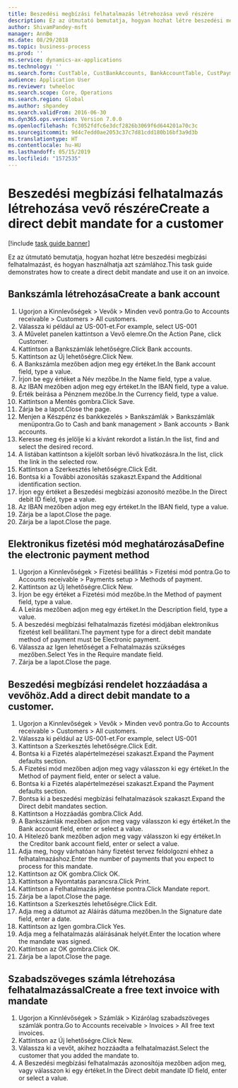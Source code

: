 ```yaml
---
title: Beszedési megbízási felhatalmazás létrehozása vevő részére
description: Ez az útmutató bemutatja, hogyan hozhat létre beszedési megbízási felhatalmazást, és hogyan használhatja azt számlához.
author: ShivamPandey-msft
manager: AnnBe
ms.date: 08/29/2018
ms.topic: business-process
ms.prod: ''
ms.service: dynamics-ax-applications
ms.technology: ''
ms.search.form: CustTable, CustBankAccounts, BankAccountTable, CustPaymMode, CustDirectDebitMandate, BankAccountTableLookUp, SrsReportViewerForm,  LogisticsAddressCityLookup, CustFreeInvoice, CustTableLookup
audience: Application User
ms.reviewer: twheeloc
ms.search.scope: Core, Operations
ms.search.region: Global
ms.author: shpandey
ms.search.validFrom: 2016-06-30
ms.dyn365.ops.version: Version 7.0.0
ms.openlocfilehash: fc3052fdfc6e3dcf2826b3069f6d644201a70c3c
ms.sourcegitcommit: 9d4c7edd0ae2053c37c7d81cdd180b16bf3a9d3b
ms.translationtype: HT
ms.contentlocale: hu-HU
ms.lasthandoff: 05/15/2019
ms.locfileid: "1572535"
---
```

# <a name="create-a-direct-debit-mandate-for-a-customer"></a><span data-ttu-id="a1d00-103">Beszedési megbízási felhatalmazás létrehozása vevő részére</span><span class="sxs-lookup"><span data-stu-id="a1d00-103">Create a direct debit mandate for a customer</span></span>

[!include [task guide banner](../../includes/task-guide-banner.md)]

<span data-ttu-id="a1d00-104">Ez az útmutató bemutatja, hogyan hozhat létre beszedési megbízási felhatalmazást, és hogyan használhatja azt számlához.</span><span class="sxs-lookup"><span data-stu-id="a1d00-104">This task guide demonstrates how to create a direct debit mandate and use it on an invoice.</span></span>


## <a name="create-a-bank-account"></a><span data-ttu-id="a1d00-105">Bankszámla létrehozása</span><span class="sxs-lookup"><span data-stu-id="a1d00-105">Create a bank account</span></span>
1. <span data-ttu-id="a1d00-106">Ugorjon a Kinnlevőségek > Vevők > Minden vevő pontra.</span><span class="sxs-lookup"><span data-stu-id="a1d00-106">Go to Accounts receivable > Customers > All customers.</span></span>
2. <span data-ttu-id="a1d00-107">Válassza ki például az US-001-et.</span><span class="sxs-lookup"><span data-stu-id="a1d00-107">For example, select US-001</span></span>
3. <span data-ttu-id="a1d00-108">A Művelet panelen kattintson a Vevő elemre.</span><span class="sxs-lookup"><span data-stu-id="a1d00-108">On the Action Pane, click Customer.</span></span>
4. <span data-ttu-id="a1d00-109">Kattintson a Bankszámlák lehetőségre.</span><span class="sxs-lookup"><span data-stu-id="a1d00-109">Click Bank accounts.</span></span>
5. <span data-ttu-id="a1d00-110">Kattintson az Új lehetőségre.</span><span class="sxs-lookup"><span data-stu-id="a1d00-110">Click New.</span></span>
6. <span data-ttu-id="a1d00-111">A Bankszámla mezőben adjon meg egy értéket.</span><span class="sxs-lookup"><span data-stu-id="a1d00-111">In the Bank account field, type a value.</span></span>
7. <span data-ttu-id="a1d00-112">Írjon be egy értéket a Név mezőbe.</span><span class="sxs-lookup"><span data-stu-id="a1d00-112">In the Name field, type a value.</span></span>
8. <span data-ttu-id="a1d00-113">Az IBAN mezőben adjon meg egy értéket.</span><span class="sxs-lookup"><span data-stu-id="a1d00-113">In the IBAN field, type a value.</span></span>
9. <span data-ttu-id="a1d00-114">Érték beírása a Pénznem mezőbe.</span><span class="sxs-lookup"><span data-stu-id="a1d00-114">In the Currency field, type a value.</span></span>
10. <span data-ttu-id="a1d00-115">Kattintson a Mentés gombra.</span><span class="sxs-lookup"><span data-stu-id="a1d00-115">Click Save.</span></span>
11. <span data-ttu-id="a1d00-116">Zárja be a lapot.</span><span class="sxs-lookup"><span data-stu-id="a1d00-116">Close the page.</span></span>
12. <span data-ttu-id="a1d00-117">Menjen a Készpénz és bankkezelés > Bankszámlák > Bankszámlák menüpontra.</span><span class="sxs-lookup"><span data-stu-id="a1d00-117">Go to Cash and bank management > Bank accounts > Bank accounts.</span></span>
13. <span data-ttu-id="a1d00-118">Keresse meg és jelölje ki a kívánt rekordot a listán.</span><span class="sxs-lookup"><span data-stu-id="a1d00-118">In the list, find and select the desired record.</span></span>
14. <span data-ttu-id="a1d00-119">A listában kattintson a kijelölt sorban lévő hivatkozásra.</span><span class="sxs-lookup"><span data-stu-id="a1d00-119">In the list, click the link in the selected row.</span></span>
15. <span data-ttu-id="a1d00-120">Kattintson a Szerkesztés lehetőségre.</span><span class="sxs-lookup"><span data-stu-id="a1d00-120">Click Edit.</span></span>
16. <span data-ttu-id="a1d00-121">Bontsa ki a További azonosítás szakaszt.</span><span class="sxs-lookup"><span data-stu-id="a1d00-121">Expand the Additional identification section.</span></span>
17. <span data-ttu-id="a1d00-122">Írjon egy értéket a Beszedési megbízási azonosító mezőbe.</span><span class="sxs-lookup"><span data-stu-id="a1d00-122">In the Direct debit ID field, type a value.</span></span>
18. <span data-ttu-id="a1d00-123">Az IBAN mezőben adjon meg egy értéket.</span><span class="sxs-lookup"><span data-stu-id="a1d00-123">In the IBAN field, type a value.</span></span>
19. <span data-ttu-id="a1d00-124">Zárja be a lapot.</span><span class="sxs-lookup"><span data-stu-id="a1d00-124">Close the page.</span></span>
20. <span data-ttu-id="a1d00-125">Zárja be a lapot.</span><span class="sxs-lookup"><span data-stu-id="a1d00-125">Close the page.</span></span>

## <a name="define-the-electronic-payment-method"></a><span data-ttu-id="a1d00-126">Elektronikus fizetési mód meghatározása</span><span class="sxs-lookup"><span data-stu-id="a1d00-126">Define the electronic payment method</span></span>
1. <span data-ttu-id="a1d00-127">Ugorjon a Kinnlevőségek > Fizetési beállítás > Fizetési mód pontra.</span><span class="sxs-lookup"><span data-stu-id="a1d00-127">Go to Accounts receivable > Payments setup > Methods of payment.</span></span>
2. <span data-ttu-id="a1d00-128">Kattintson az Új lehetőségre.</span><span class="sxs-lookup"><span data-stu-id="a1d00-128">Click New.</span></span>
3. <span data-ttu-id="a1d00-129">Írjon be egy értéket a Fizetési mód mezőbe.</span><span class="sxs-lookup"><span data-stu-id="a1d00-129">In the Method of payment field, type a value.</span></span>
4. <span data-ttu-id="a1d00-130">A Leírás mezőben adjon meg egy értéket.</span><span class="sxs-lookup"><span data-stu-id="a1d00-130">In the Description field, type a value.</span></span>
5. <span data-ttu-id="a1d00-131">A beszedési megbízási felhatalmazás fizetési módjában elektronikus fizetést kell beállítani.</span><span class="sxs-lookup"><span data-stu-id="a1d00-131">The payment type for a direct debit mandate method of payment must be Electronic payment.</span></span>
6. <span data-ttu-id="a1d00-132">Válassza az Igen lehetőséget a Felhatalmazás szükséges mezőben.</span><span class="sxs-lookup"><span data-stu-id="a1d00-132">Select Yes in the Require mandate field.</span></span>
7. <span data-ttu-id="a1d00-133">Zárja be a lapot.</span><span class="sxs-lookup"><span data-stu-id="a1d00-133">Close the page.</span></span>

## <a name="add-a-direct-debit-mandate-to-a-customer"></a><span data-ttu-id="a1d00-134">Beszedési megbízási rendelet hozzáadása a vevőhöz.</span><span class="sxs-lookup"><span data-stu-id="a1d00-134">Add a direct debit mandate to a customer.</span></span>
1. <span data-ttu-id="a1d00-135">Ugorjon a Kinnlevőségek > Vevők > Minden vevő pontra.</span><span class="sxs-lookup"><span data-stu-id="a1d00-135">Go to Accounts receivable > Customers > All customers.</span></span>
2. <span data-ttu-id="a1d00-136">Válassza ki például az US-001-et.</span><span class="sxs-lookup"><span data-stu-id="a1d00-136">For example, select US-001</span></span>
3. <span data-ttu-id="a1d00-137">Kattintson a Szerkesztés lehetőségre.</span><span class="sxs-lookup"><span data-stu-id="a1d00-137">Click Edit.</span></span>
4. <span data-ttu-id="a1d00-138">Bontsa ki a Fizetés alapértelmezései szakaszt.</span><span class="sxs-lookup"><span data-stu-id="a1d00-138">Expand the Payment defaults section.</span></span>
5. <span data-ttu-id="a1d00-139">A Fizetési mód mezőben adjon meg vagy válasszon ki egy értéket.</span><span class="sxs-lookup"><span data-stu-id="a1d00-139">In the Method of payment field, enter or select a value.</span></span>
6. <span data-ttu-id="a1d00-140">Bontsa ki a Fizetés alapértelmezései szakaszt.</span><span class="sxs-lookup"><span data-stu-id="a1d00-140">Expand the Payment defaults section.</span></span>
7. <span data-ttu-id="a1d00-141">Bontsa ki a beszedési megbízási felhatalmazások szakaszt.</span><span class="sxs-lookup"><span data-stu-id="a1d00-141">Expand the Direct debit mandates section.</span></span>
8. <span data-ttu-id="a1d00-142">Kattintson a Hozzáadás gombra.</span><span class="sxs-lookup"><span data-stu-id="a1d00-142">Click Add.</span></span>
9. <span data-ttu-id="a1d00-143">A Bankszámlák mezőben adjon meg vagy válasszon ki egy értéket.</span><span class="sxs-lookup"><span data-stu-id="a1d00-143">In the Bank account field, enter or select a value.</span></span>
10. <span data-ttu-id="a1d00-144">A Hitelező bank mezőben adjon meg vagy válasszon ki egy értéket.</span><span class="sxs-lookup"><span data-stu-id="a1d00-144">In the Creditor bank account field, enter or select a value.</span></span>
11. <span data-ttu-id="a1d00-145">Adja meg, hogy várhatóan hány fizetést tervez feldolgozni ehhez a felhatalmazáshoz.</span><span class="sxs-lookup"><span data-stu-id="a1d00-145">Enter the number of payments that you expect to process for this mandate.</span></span>
12. <span data-ttu-id="a1d00-146">Kattintson az OK gombra.</span><span class="sxs-lookup"><span data-stu-id="a1d00-146">Click OK.</span></span>
13. <span data-ttu-id="a1d00-147">Kattintson a Nyomtatás parancsra.</span><span class="sxs-lookup"><span data-stu-id="a1d00-147">Click Print.</span></span>
14. <span data-ttu-id="a1d00-148">Kattintson a Felhatalmazás jelentése pontra.</span><span class="sxs-lookup"><span data-stu-id="a1d00-148">Click Mandate report.</span></span>
15. <span data-ttu-id="a1d00-149">Zárja be a lapot.</span><span class="sxs-lookup"><span data-stu-id="a1d00-149">Close the page.</span></span>
16. <span data-ttu-id="a1d00-150">Kattintson a Szerkesztés lehetőségre.</span><span class="sxs-lookup"><span data-stu-id="a1d00-150">Click Edit.</span></span>
17. <span data-ttu-id="a1d00-151">Adja meg a dátumot az Aláírás dátuma mezőben.</span><span class="sxs-lookup"><span data-stu-id="a1d00-151">In the Signature date field, enter a date.</span></span>
18. <span data-ttu-id="a1d00-152">Kattintson az Igen gombra.</span><span class="sxs-lookup"><span data-stu-id="a1d00-152">Click Yes.</span></span>
19. <span data-ttu-id="a1d00-153">Adja meg a felhatalmazás aláírásának helyét.</span><span class="sxs-lookup"><span data-stu-id="a1d00-153">Enter the location where the mandate was signed.</span></span>
20. <span data-ttu-id="a1d00-154">Kattintson az OK gombra.</span><span class="sxs-lookup"><span data-stu-id="a1d00-154">Click OK.</span></span>
21. <span data-ttu-id="a1d00-155">Zárja be a lapot.</span><span class="sxs-lookup"><span data-stu-id="a1d00-155">Close the page.</span></span>

## <a name="create-a-free-text-invoice-with-mandate"></a><span data-ttu-id="a1d00-156">Szabadszöveges számla létrehozása felhatalmazással</span><span class="sxs-lookup"><span data-stu-id="a1d00-156">Create a free text invoice with mandate</span></span>
1. <span data-ttu-id="a1d00-157">Ugorjon a Kinnlévőségek > Számlák > Kizárólag szabadszöveges számlák pontra.</span><span class="sxs-lookup"><span data-stu-id="a1d00-157">Go to Accounts receivable > Invoices > All free text invoices.</span></span>
2. <span data-ttu-id="a1d00-158">Kattintson az Új lehetőségre.</span><span class="sxs-lookup"><span data-stu-id="a1d00-158">Click New.</span></span>
3. <span data-ttu-id="a1d00-159">Válassza ki a vevőt, akihez hozzáadta a felhatalmazást.</span><span class="sxs-lookup"><span data-stu-id="a1d00-159">Select the customer that you added the mandate to.</span></span>
4. <span data-ttu-id="a1d00-160">A Beszedési megbízási felhatalmazás azonosítója mezőben adjon meg, vagy válasszon ki egy értéket.</span><span class="sxs-lookup"><span data-stu-id="a1d00-160">In the Direct debit mandate ID field, enter or select a value.</span></span>

